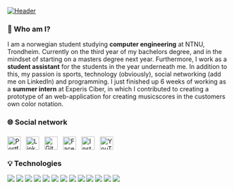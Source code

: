 [![Header](https://github.com/Martinnilsen99/Martinnilsen99/blob/master/assets/profileHeader.png "Header")](https://martinnilsen.no)

### &#128075; Who am I?

I am a norwegian student studying **computer engineering** at NTNU, Trondheim. Currently on the third year of my bachelors degree, and in the mindset of starting on a masters degree next year. Furthermore, I work as a **student assistant** for the students in the year underneath me. In addition to this, my passion is sports, technology (obviously), social networking (add me on LinkedIn) and programming. I just finished up 6 weeks of working as a **summer intern** at Experis Ciber, in which I contributed to creating a prototype of an web-application for creating musicscores in the customers own color notation.

### &#127760; Social network

<a href="https://www.martinnilsen.no" target="_blank" title="Portfolio and personal website"  >
    <img src="https://image.flaticon.com/icons/svg/3135/3135683.svg" width="30px" align="left" alt="Portfolio icon" style="margin: 6px 6px 6px 0px">
</a>
<a href="https://www.linkedin.com/in/martinnilsen99/" target="_blank" title="LinkedIn profile"  >
    <img src="https://image.flaticon.com/icons/svg/733/733617.svg" width="30px" align="left" alt="LinkedIn icon" style="margin: 6px">
</a>
<a href="https://github.com/Martinnilsen99" target="_blank" title="GitHub profile"  >
    <img src="https://image.flaticon.com/icons/svg/733/733609.svg" width="30px" align="left" alt="GitHub icon" style="margin: 6px">
</a>
<a href="https://www.facebook.com/Martinnilsen99/" target="_blank" title="Facebook profile"  >
    <img src="https://image.flaticon.com/icons/svg/733/733605.svg" width="30px" align="left" alt="Facebook icon" style="margin: 6px">
</a>
<a href="https://www.instagram.com/martinnilsen99/" target="_blank" title="Instagram profile"  >
    <img src="https://image.flaticon.com/icons/svg/733/733614.svg" width="30px" align="left" alt="Instagram icon" style="margin: 6px">
</a>
<a href="https://www.youtube.com/channel/UCxyROQQeUpa44IEeC5oJuhQ" target="_blank" title="YouTube channel"  >
    <img src="https://image.flaticon.com/icons/svg/733/733646.svg" width="30px" align="left" alt="YouTube icon" style="margin: 6px">
</a>

</br>
</br>

### &#128161; Technologies

<!-- ### &#128187; Technologies -->
<!-- ### &#128295; Technologies -->

<link rel="stylesheet" type="text/css" media="all" href="./css/technologies.css">

<i ><img class="icon" src="https://cdn.jsdelivr.net/npm/simple-icons@3.4.0/icons/javascript.svg"></i>
<i class="technologies"><img class="icon" src="https://cdn.jsdelivr.net/npm/simple-icons@3.4.0/icons/typescript.svg"></i>
<i class="technologies"><img class="icon" src="https://cdn.jsdelivr.net/npm/simple-icons@3.4.0/icons/java.svg"></i>
<i class="technologies"><img class="icon" src="https://cdn.jsdelivr.net/npm/simple-icons@3.4.0/icons/python.svg"></i>
<i class="technologies"><img class="icon" src="https://cdn.jsdelivr.net/npm/simple-icons@3.4.0/icons/visualstudioi.svg"></i>
<i class="technologies"><img class="icon" src="https://cdn.jsdelivr.net/npm/simple-icons@3.4.0/icons/intellijidea.svg"></i>
<i class="technologies"><img class="icon" src="https://cdn.jsdelivr.net/npm/simple-icons@3.4.0/icons/react.svg"></i>
<i class="technologies"><img class="icon" src="https://cdn.jsdelivr.net/npm/simple-icons@3.4.0/icons/html5.svg"></i>
<i class="technologies"><img class="icon" src="https://cdn.jsdelivr.net/npm/simple-icons@3.4.0/icons/css3.svg"></i>
<i class="technologies"><img class="icon" src="https://cdn.jsdelivr.net/npm/simple-icons@3.4.0/icons/sass.svg"></i>
<i class="technologies"><img class="icon" src="https://cdn.jsdelivr.net/npm/simple-icons@3.4.0/icons/mysql.svg"></i>
<i class="technologies"><img class="icon" src="https://cdn.jsdelivr.net/npm/simple-icons@3.4.0/icons/node-dot-js.svg"></i>
<i class="technologies"><img class="icon" src="https://cdn.jsdelivr.net/npm/simple-icons@3.4.0/icons/cplusplus.svg"></i>
